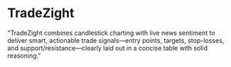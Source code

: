 # TradeZight
"TradeZight combines candlestick charting with live news sentiment to deliver smart, actionable trade signals—entry points, targets, stop-losses, and support/resistance—clearly laid out in a concise table with solid reasoning."
